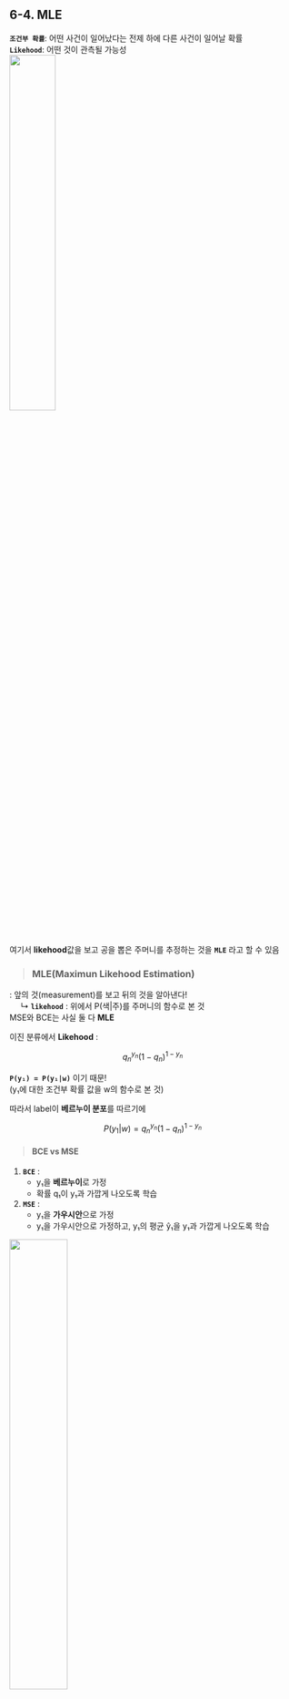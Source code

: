 ## 6-4. MLE  
**`조건부 확률`**: 어떤 사건이 일어났다는 전제 하에 다른 사건이 일어날 확률   
**`Likehood`**: 어떤 것이 관측될 가능성  
<img src="https://github.com/user-attachments/assets/76b8e82b-69ff-4051-9235-dc25b80ddc61" style="width:40%; height:auto;">  
여기서 **likehood**값을 보고 공을 뽑은 주머니를 추정하는 것을 **`MLE`** 라고 할 수 있음  
  
> ### MLE(Maximun Likehood Estimation)
: 앞의 것(measurement)를 보고 뒤의 것을 알아낸다!  
&nbsp;&nbsp;&nbsp;&nbsp;&nbsp;↳ **`likehood`** : 위에서 P(색|주)를 주머니의 함수로 본 것  
MSE와 BCE는 사실 둘 다 **MLE**  
  
이진 분류에서 **Likehood** : 

$$
 {q}_n^{y_n}({1-q}_n)^{1-y_n}
$$

**`P(y₁) = P(y₁|w)`** 이기 때문!  
(y₁에 대한 조건부 확률 값을 w의 함수로 본 것)  

따라서 label이 **베르누이 분포**를 따르기에

$$
  P(y_1 | w )= {q}_n^{y_n}({1-q}_n)^{1-y_n}
$$


> #### BCE vs MSE
1. **`BCE`** :
   - y₁을 **베르누이**로 가정  
   - 확률 q₁이 y₁과 가깝게 나오도록 학습   
2. **`MSE`** :
   - y₁을 **가우시안**으로 가정  
   - y₁을 가우시안으로 가정하고, y₁의 평균 ŷ₁을 y₁과 가깝게 나오도록 학습

<img src="https://github.com/user-attachments/assets/31a0a4bd-16f5-40de-9018-7e491dea3e3f" style="width:45%; height:auto;">  

 즉, **`적절한 분포가 상황에 따라 달랐기 때문`** 이다.  

+MAE의 경우? -> Laplacian 분포  

### 인공신경망은 MLE 기계다!  
  
Q&A  
Q. 베르누이 분포란?  
A. 성공과 실패로 이루어진 단일 시행의 확률을 나타내는 분포  

Q. NLL이란?  
A. 간단히 여기서 손실함수라 생각하기.  

---
